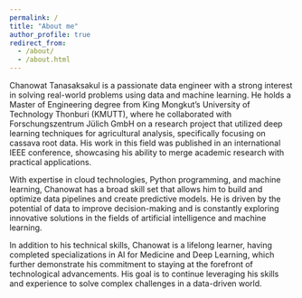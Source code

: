 ```yaml
---
permalink: /
title: "About me"
author_profile: true
redirect_from: 
  - /about/
  - /about.html
---
```


Chanowat Tanasaksakul is a passionate data engineer with a strong interest in solving real-world problems using data and machine learning. He holds a Master of Engineering degree from King Mongkut’s University of Technology Thonburi (KMUTT), where he collaborated with Forschungszentrum Jülich GmbH on a research project that utilized deep learning techniques for agricultural analysis, specifically focusing on cassava root data. His work in this field was published in an international IEEE conference, showcasing his ability to merge academic research with practical applications.

With expertise in cloud technologies, Python programming, and machine learning, Chanowat has a broad skill set that allows him to build and optimize data pipelines and create predictive models. He is driven by the potential of data to improve decision-making and is constantly exploring innovative solutions in the fields of artificial intelligence and machine learning.

In addition to his technical skills, Chanowat is a lifelong learner, having completed specializations in AI for Medicine and Deep Learning, which further demonstrate his commitment to staying at the forefront of technological advancements. His goal is to continue leveraging his skills and experience to solve complex challenges in a data-driven world.
